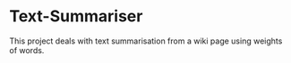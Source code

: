 # Text-Summariser
This project deals with text summarisation from a wiki page using weights of words.
